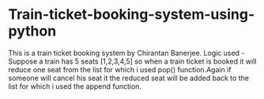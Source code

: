 # Train-ticket-booking-system-using-python
This is a train ticket booking system by Chirantan Banerjee. Logic used - Suppose a train has 5 seats [1,2,3,4,5]  so when a train ticket is booked it will reduce one seat  from the list for which i used pop() function.Again if someone will cancel his seat it the reduced seat will be added back to the list for which i used the append function.
